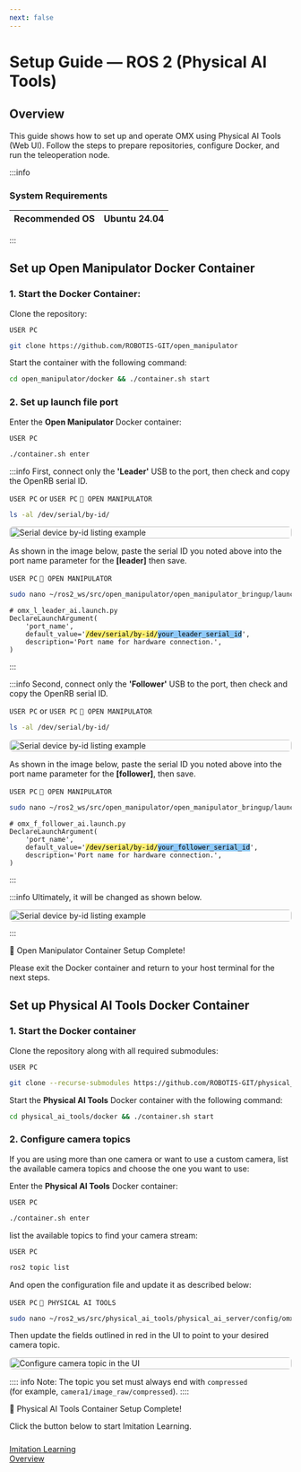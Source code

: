 ```yaml
---
next: false
---
```


# Setup Guide — ROS 2 (Physical AI Tools)

## Overview
This guide shows how to set up and operate OMX using Physical AI Tools (Web UI). Follow the steps to prepare repositories, configure Docker, and run the teleoperation node.

:::info
### System Requirements

| Recommended OS | Ubuntu 24.04 |
| --- | --- |
:::

## Set up Open Manipulator Docker Container

### 1. Start the Docker Container:

Clone the repository:

`USER PC`
```bash
git clone https://github.com/ROBOTIS-GIT/open_manipulator
```
Start the container with the following command:

```bash
cd open_manipulator/docker && ./container.sh start
```

### 2. Set up launch file port

Enter the **Open Manipulator** Docker container:

`USER PC`
```bash
./container.sh enter
```
:::info
First, connect only the **'Leader'** USB to the port, then check and copy the OpenRB serial ID.

`USER PC` or `USER PC` `🐋 OPEN MANIPULATOR`
```bash
ls -al /dev/serial/by-id/
```
<div style="max-width: 650px; margin: 12px auto; display: flex; align-items: center; justify-content: center;">
  <img src="/quick_start_guide/omx/setup_port_name_L.png" alt="Serial device by-id listing example" style="width: 100%; height: auto; object-fit: contain; display: block; border-radius: 6px;" />
</div>

As shown in the image below, paste the serial ID you noted above into the port name parameter for the **[leader]** then save.

`USER PC` `🐋 OPEN MANIPULATOR`

```bash
sudo nano ~/ros2_ws/src/open_manipulator/open_manipulator_bringup/launch/omx_l_leader_ai.launch.py
```

<pre class="language-python"><code># omx_l_leader_ai.launch.py
DeclareLaunchArgument(
    'port_name',
    default_value='<mark style="background-color:#fff176; color:#000;">/dev/serial/by-id/</mark><mark style="background-color:#90caf9; color:#000;">your_leader_serial_id</mark>',
    description='Port name for hardware connection.',
)</code></pre>
:::

:::info
Second, connect only the **'Follower'** USB to the port, then check and copy the OpenRB serial ID.

`USER PC` or `USER PC` `🐋 OPEN MANIPULATOR`
```bash
ls -al /dev/serial/by-id/
```
<div style="max-width: 650px; margin: 12px auto; display: flex; align-items: center; justify-content: center;">
  <img src="/quick_start_guide/omx/setup_port_name_F.png" alt="Serial device by-id listing example" style="width: 100%; height: auto; object-fit: contain; display: block; border-radius: 6px;" />
</div>

As shown in the image below, paste the serial ID you noted above into the port name parameter for the **[follower]**, then save.

`USER PC` `🐋 OPEN MANIPULATOR`

```bash
sudo nano ~/ros2_ws/src/open_manipulator/open_manipulator_bringup/launch/omx_f_follower_ai.launch.py
```

<pre class="language-python"><code># omx_f_follower_ai.launch.py
DeclareLaunchArgument(
    'port_name',
    default_value='<mark style="background-color:#fff176; color:#000;">/dev/serial/by-id/</mark><mark style="background-color:#90caf9; color:#000;">your_follower_serial_id</mark>',
    description='Port name for hardware connection.',
)</code></pre>

:::

:::info
Ultimately, it will be changed as shown below.

<div style="max-width: 650px; margin: 12px auto; display: flex; align-items: center; justify-content: center;">
  <img src="/quick_start_guide/omx/setup_port_name.png" alt="Serial device by-id listing example" style="width: 100%; height: auto; object-fit: contain; display: block; border-radius: 6px;" />
</div>
:::

🎉 Open Manipulator Container Setup Complete!

Please exit the Docker container and return to your host terminal for the next steps.

## Set up Physical AI Tools Docker Container

### 1. Start the Docker container

Clone the repository along with all required submodules:

`USER PC`
```bash
git clone --recurse-submodules https://github.com/ROBOTIS-GIT/physical_ai_tools.git
```

Start the **Physical AI Tools** Docker container with the following command:
```bash
cd physical_ai_tools/docker && ./container.sh start
```

### 2. Configure camera topics

If you are using more than one camera or want to use a custom camera, list the available camera topics and choose the one you want to use:

Enter the **Physical AI Tools** Docker container:

`USER PC`
```bash
./container.sh enter
```

list the available topics to find your camera stream:

`USER PC`
```bash
ros2 topic list
```

And open the configuration file and update it as described below:

`USER PC` `🐋 PHYSICAL AI TOOLS`
```bash
sudo nano ~/ros2_ws/src/physical_ai_tools/physical_ai_server/config/omx_config.yaml
```

Then update the fields outlined in red in the UI to point to your desired camera topic.

<div style="max-width: 650px; margin: 12px auto; display: flex; align-items: center; justify-content: center;">
  <img src="/quick_start_guide/omx/setup_camera.png" alt="Configure camera topic in the UI" style="width: 100%; height: auto; object-fit: contain; display: block; border-radius: 6px;" />
</div>

:::: info
Note: The topic you set must always end with `compressed` <br>(for example, `camera1/image_raw/compressed`).
::::

🎉 Physical AI Tools Container Setup Complete!

Click the button below to start Imitation Learning.

<div style='display: flex; justify-content: flex-start; gap: 30px; margin-top: 24px;'>
<a href="/omx/imitation_learning_omx.html" class="button-shortcut">
Imitation Learning<br>Overview
</a>
</div>